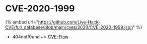 # CVE-2020-1999
{% embed url="https://github.com/Live-Hack-CVE/full_database/blob/main/cves/2020/CVE-2020-1999.json" %}

* 404notf0und ~> [CVE-Flow](https://www.alice-snow.ru/2020/database/cve-2020-1999/cve-flow-404notf0und)